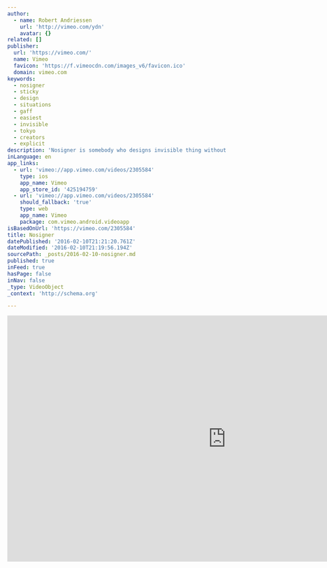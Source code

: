 ```yaml
---
author:
  - name: Robert Andriessen
    url: 'http://vimeo.com/ydn'
    avatar: {}
related: []
publisher:
  url: 'https://vimeo.com/'
  name: Vimeo
  favicon: 'https://f.vimeocdn.com/images_v6/favicon.ico'
  domain: vimeo.com
keywords:
  - nosigner
  - sticky
  - design
  - situations
  - gaff
  - easiest
  - invisible
  - tokyo
  - creators
  - explicit
description: 'Nosigner is somebody who designs invisible thing without any explicit signature. We met up with him at the London Design festival, and again at the Tokyo Design week for a quick talk about his work and the ideas behind it. www.nosigner.com should be up in HD now'
inLanguage: en
app_links:
  - url: 'vimeo://app.vimeo.com/videos/2305584'
    type: ios
    app_name: Vimeo
    app_store_id: '425194759'
  - url: 'vimeo://app.vimeo.com/videos/2305584'
    should_fallback: 'true'
    type: web
    app_name: Vimeo
    package: com.vimeo.android.videoapp
isBasedOnUrl: 'https://vimeo.com/2305584'
title: Nosigner
datePublished: '2016-02-10T21:21:20.761Z'
dateModified: '2016-02-10T21:19:56.194Z'
sourcePath: _posts/2016-02-10-nosigner.md
published: true
inFeed: true
hasPage: false
inNav: false
_type: VideoObject
_context: 'http://schema.org'

---
```

<iframe src="https://cdn.embedly.com/widgets/media.html?src=https%3A%2F%2Fplayer.vimeo.com%2Fvideo%2F2305584&amp;url=https%3A%2F%2Fvimeo.com%2F2305584&amp;image=http%3A%2F%2Fi.vimeocdn.com%2Fvideo%2F86727886_1280.jpg&amp;key=b7d04c9b404c499eba89ee7072e1c4f7&amp;type=text%2Fhtml&amp;schema=vimeo" width="1000" height="563" scrolling="no" frameborder="0" allowfullscreen="allowfullscreen" style=""></iframe>